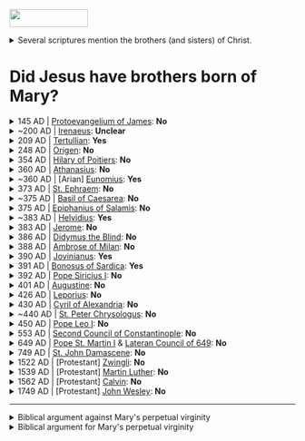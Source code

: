 <a href='https://view-on-whenhub.herokuapp.com/load_widget'><img src='https://view-on-whenhub.herokuapp.com/static/view-on-whenhub-button.png' height='32' width='138'></a>

<details>
  <summary>
  Several scriptures mention the brothers (and sisters) of Christ.
  </summary>
  <blockquote>

"Is not this the carpenter, the son of Mary and brother of James and Joses and Judas and Simon, and are not his sisters here with us?" And they took offense at him. [Mark 6:3]

"Is not this the carpenter's son? Is not his mother called Mary? And are not his brothers James and Joseph and Simon and Judas?" [Matthew 13:55]

Now the Jewish festival of Booths was near. So his brothers said to him, "Leave here and go to Judea so that your disciples also may see the works you are doing; for no one who wants to be widely known acts in secret. If you do these things, show yourself to the world." (For not even his brothers believed in him.) 6 Jesus said to them, "My time has not yet come, but your time is always here. The world cannot hate you, but it hates me because I testify against it that its works are evil. Go to the festival yourselves. I am not going to this festival, for my time has not yet fully come." [John 7:2-8]

All these were constantly devoting themselves to prayer, together with certain women, including Mary the mother of Jesus, as well as his brothers. [Acts 1:14]

Do we not have the right to be accompanied by a believing wife, as do the other apostles and the brothers of the Lord and Cephas? [1 Corinthian 9:5]

But I did not see any other apostle except James the Lord’s brother. [Galations 1:19]

When Joseph awoke from sleep, he did as the angel of the Lord commanded him; he took her as his wife, but had no marital relations with her until she had borne a son; and he named him Jesus. [Matthew 1:24-25]

"...the brother of Jesus, who was called Christ, whose name was James"
 <a href='https://en.wikisource.org/wiki/The_Antiquities_of_the_Jews/Book_XX#Chapter_9'>Antiquities by Josephus, Book 20, Chapter 9 paragraph 1</a>

  </blockquote>
</details>

<h1>Did Jesus have brothers born of Mary?</h1>

<details>
  <summary>
  145 AD | <a href='https://en.wikipedia.org/wiki/Gospel_of_James'>Protoevangelium of James</a>: <b>No</b>
  </summary>
  <blockquote>

Part of New Testament Apocrypha.

While it does not explicitly assert Mary's perpetual virginity after the birth of Jesus, it does identify the brothers and sisters of Christ to be Joseph's children from a marriage previous to his union with Mary. <a href='https://books.google.com/books?id=dsZzsAtggnUC&lpg=PP1&dq=L.%20Gambero%2C%20Mary%20and%20the%20Fathers%20of%20the%20Church&pg=PA35#v=onepage&q&f=false'>Mary and the Fathers of the Church: The Blessed Virgin Mary in Patristic Thought, pg. 35-41</a>

There's an excellent article here that summarizes this document and its impact <a href='http://www.hippieheretic.com/2015/12/did-mary-remain-perpetual-virgin.html'>here</a>.
  </blockquote>
</details>

<details>
  <summary>
  ~200 AD | <a href='https://en.wikipedia.org/wiki/Irenaeus'>Irenaeus</a>: <b>Unclear</b>
  </summary>
  <blockquote>

In arguing against Helvidius' claim that Mary had other children after Jesus, Jerome suggests Irenaeus (among others) agreed with him that Mary had no other biological children:
"Might I not array against you the whole series of ancient writers? Ignatius, Polycarp, <b>Irenaeus</b>, Justin Martyr, and many other apostolic and eloquent men, who against [the heretics] Ebion, Theodotus of Byzantium, and Valentinus, held these same views and wrote volumes replete with wisdom. If you had ever read what they wrote, you would be a wiser man" (Against Helvidius: The Perpetual Virginity of Mary 19 [A.D. 383]). Available online <a href='http://www.newadvent.org/fathers/3007.htm'>here</a>.

However, in researching the topic while I was able to find people from both sides of the issue saying Irenaeus supported their side, I have not found a clear reference for either side.

This writer sums it up well:

"Did St. Irenaeus’ marvelous penetration into the virginal conception of Christ carry him on to further precisions concerning Our Lady’s virginity? Unfortunately, no, at least according to those authentic writings of his which have come down to us for the most part only in translations; there is nothing in these translated passages to show that Irenaeus held the permanence of Mary’s virginity, i.e., after the Annunciation, in the birth of Christ, and thereafter to the end of her life on earth. Certain critics (128) have believed themselves justified in holding that Irenaeus denied Mary’s perpetual virginity, but without any decisive proof; (129) on the other hand, we must confess that there are no decisive texts to show the opposite." Quote from <a href='http://www.motherofallpeoples.com/2006/10/the-perpetual-virginity-of-the-mother-of-god-part-ii/'>here</a>.
  </blockquote>
</details>

<details>
  <summary>
  209 AD | <a href='https://en.wikipedia.org/wiki/Tertullian'>Tertullian</a>: <b>Yes</b>
  </summary>
  <blockquote>

"But he seems to deny the virginity of Mary, the Mother of Christ, in partu, though he affirms it ante partum." Cited from <a href='http://www.newadvent.org/cathen/14520c.htm'>here</a>.

In other words, he seems to deny the perpetual virginity of Mary during / after the birth of Jesus.

Note that all the specific citations I've found are unclear, and can be interpreted in other fashions. However it is clear other people closer to Tertullian's time believed he thought Mary had other children after Jesus.
  </blockquote>
</details>

<details>
  <summary>
  248 AD | <a href='https://en.wikipedia.org/wiki/Origen'>Origen</a>: <b>No</b>
  </summary>
  <blockquote>

"The Book [the Protoevangelium] of James [records] that the brethren of Jesus were sons of Joseph by a former wife, whom he married before Mary. Now those who say so wish to preserve the honor of Mary in virginity to the end, so that body of hers which was appointed to minister to the Word . . . might not know intercourse with a man after the Holy Spirit came into her and the power from on high overshadowed her. And I think it in harmony with reason that Jesus was the firstfruit among men of the purity which consists in [perpetual] chastity, and Mary was among women. For it were not pious to ascribe to any other than to her the firstfruit of virginity" (Commentary on Matthew 2:17 [A.D. 248]). Quoted from <a href='http://www.catholic.com/tracts/mary-ever-virgin'>here</a>.
  </blockquote>
</details>


<details>
  <summary>
  354 AD | <a href='https://en.wikipedia.org/wiki/Hilary_of_Poitiers'>Hilary of Poitiers</a>: <b>No</b>
  </summary>
  <blockquote>

"If they [the brethren of the Lord] had been Mary's sons and not those taken from Joseph's former marriage, she would never have been given over in the moment of the passion [crucifixion] to the apostle John as his mother, the Lord saying to each, 'Woman, behold your son,' and to John, 'Behold your mother' [John 19:26–27), as he bequeathed filial love to a disciple as a consolation to the one desolate" (Commentary on Matthew 1:4 [A.D. 354]).  Quoted from <a href='http://www.catholic.com/tracts/mary-ever-virgin'>here</a>.
  </blockquote>
</details>

<details>
  <summary>
  360 AD | <a href='https://en.wikipedia.org/wiki/Athanasius_of_Alexandria'>Athanasius</a>: <b>No</b>
  </summary>
  <blockquote>

"Let those, therefore, who deny that the Son is by nature from the Father and proper to his essence deny also that he took true human flesh from the ever-virgin Mary" (Discourses Against the Arians 2:70 [A.D. 360]).  Quoted from [here](http://www.catholic.com/tracts/mary-ever-virgin).

For example, St. Athanasius (373 A.D.), bishop of Alexandria, who was, as a deacon, active at the First Council of Nicaea, stated that Jesus "took human flesh from the ever-virgin Mary."
https://www.ewtn.com/library/ANSWERS/FR90203.HTM
  </blockquote>
</details>

<details>
  <summary>
  ~360 AD | [Arian] <a href='https://en.wikipedia.org/wiki/Eunomius_of_Cyzicus'>Eunomius</a>: <b>Yes</b>
  </summary>
  <blockquote>

"Eunomius does not discuss the virginity of Mary in any of his extant works, but there are ancient reports about his teaching on this subject. From what can be reconstructed of his Mariological views, he appears to have based his objection to Mary’s perpetual virginity on Matthew 1:25, not on those passages that mention siblings of Jesus." Quoted from <a href='http://www.academia.edu/1857079/Tradition_and_Polemic_in_Basil_of_Caesareas_Homily_on_the_Theophany'>here</a>.

  </blockquote>
</details>

<details>
  <summary>
  373 AD | <a href='https://en.wikipedia.org/wiki/Ephrem_the_Syrian'>St. Ephraem</a>: <b>No</b>
  </summary>
  <blockquote>

"This Virgin became a Mother while preserving her virginity;
And though still a Virgin she carried a Child in her womb;
And the handmaid and work of His Wisdom became the Mother of God"
(St Ephraim, Songs of Praise, 1, 20; c. 381 AD) Quoted from [here](http://home.earthlink.net/~mysticalrose/marian3.html).

"Because there are those who dare to say that Mary cohabited with Joseph after she bore the Redeemer, we reply, 'How would it have been possible for her who was the home of the indwelling of the Spirit, whom the divine power overshadowed, that she be joined by a mortal being, and gave birth filled with birthpangs, in the image of the primeval curse?' If Mary was blessed of women, she would have been exempt from the curse from the beginning, and from the bearing of children in birthpangs and curses. It would be impossible therefore to call one who gave birth with these birthpangs blessed."
Quoted from <a href='http://catholicchampion.blogspot.com/2009/11/saint-ephrem-syrian-view-of-blessed.html'>here</a>, which quotes from Saint Ephrem's Commentary on Tatian's Diatessaron: <a href='https://books.google.com/books/about/Saint_Ephrem_s_Commentary_on_Tatian_s_Di.html?id=XPdBAQAAIAAJ'>English Translation</a>.

  </blockquote>
</details>

<details>
  <summary>
  ~375 AD | <a href='https://en.wikipedia.org/wiki/Basil_of_Caesarea'>Basil of Caesarea</a>: <b>No</b>
  </summary>
  <blockquote>

For "he did not know her" - it says - "until she gave birth to a Son, her firstborn" (Mt 1:25). But this could make one suppose that Mary, after having offered in all purity her own sevice in giving birth to the Lord, by virtue of the intervention of the Holy Spirit, did not subsequently refrain from normal conjugal relations.

That would not have affected the teaching of our religion at all, because Mary's virginity was necessary until the service of the Incarnation, and what happened afterward need not be investigated in order to affect the doctrine of the mystery.

But since the <b>lovers of Christ do not allow themselves to hear that the Mother of God ceased at a given moment to be a virgin, we consider their testimony to be sufficient.</b>

Quoted from <a href='https://books.google.com/books?id=dsZzsAtggnUC&lpg=PA146&ots=8zGU8PFo8j&pg=PA146#v=onepage&f=false'>Mary and the Fathers of the Church: The Blessed Virgin Mary in Patristic Thought pg 146</a>

  </blockquote>
</details>

<details>
  <summary>
  375 AD | <a href='https://en.wikipedia.org/wiki/Epiphanius_of_Salamis'>Epiphanius of Salamis</a>: <b>No</b>
  </summary>
  <blockquote>

"For I have heard from someone that certain persons are venturing to say that [Mary] had marital relations after the Savior’s birth. And I am not surprised. The ignorance of persons who do not know the sacred scriptures well and have not consulted histories, always turn them to one thing after another, and distracts anyone who wants to track down something about the truth out of his own head."
<a href='https://books.google.com/books?id=tKtzRNP0Z70C&pg=PA620&lpg=PA620'>The Panarion of Epiphanius of Salamis: De fide. Books II and III, page 620, 7.1</a>

"And to holy Mary 'Virgin' is invariably added, for that holy woman remains undefiled" (Panacea Against All Heresies 78:6 [A.D. 374/377]). Quoted from <a href='http://www.catholic.com/magazine/articles/marys-perpetual-virginity'>here</a>.
  </blockquote>
</details>

<details>
  <summary>
  ~383 AD | <a href='https://en.wikipedia.org/wiki/Helvidius'>Helvidius</a>: <b>Yes</b>
  </summary>
  <blockquote>

Stated that when the bible speaks of "brothers" and "sisters" of the Lord, that suggests Mary had marital relations with Joseph after Jesus was born. He supported his opinion by the writings of Tertullian and Victorinus. Cited from [here](https://www.biblicaltraining.org/library/brothers-jesus)

Jerome in his response denied Tertullian as an authority, and suggests Helvidius misinterpreted Victorinus and that Victorinus was speaking of brothers through kinship (step-brothers).

None of his works survived, but his teachings are preserved in <a href='http://www.newadvent.org/fathers/3007.htm'>Jerome's letter against him</a>.
  </blockquote>
</details>

<details>
  <summary>
  383 AD | <a href='https://en.wikipedia.org/wiki/Jerome'>Jerome</a>: <b>No</b>
  </summary>
  <blockquote>

"[Helvidius] produces Tertullian as a witness [to his view] and quotes Victorinus, bishop of Petavium. Of Tertullian, I say no more than that he did not belong to the Church. But as regards Victorinus, I assert what has already been proven from the gospel - that he [Victorinus] spoke of the brethren of the Lord not as being sons of Mary but brethren in the sense I have explained, that is to say, brethren in point of kinship, not by nature. [By discussing such things we] are . . . following the tiny streams of opinion. Might I not array against you the whole series of ancient writers? Ignatius, Polycarp, Irenaeus, Justin Martyr, and many other apostolic and eloquent men, who against [the heretics] Ebion, Theodotus of Byzantium, and Valentinus, held these same views and wrote volumes replete with wisdom. If you had ever read what they wrote, you would be a wiser man"

"The only conclusion is that the Mary who is described as the mother of James the Less was the wife of Alphæus and sister of Mary the Lord's mother, the one who is called by John the Evangelist Mary of Clopas, whether after her father, or kindred, or for some other reason."

"We believe that God was born of a virgin, because we read it. We do not believe that Mary was married after she brought forth her Son, because we do not read it. . . . You [Helvidius] say that Mary did not remain a virgin. As for myself, I claim that Joseph himself was a virgin, through Mary, so that a virgin Son might be born of a virginal wedlock"

(Against Helvidius: The Perpetual Virginity of Mary 19 [A.D. 383]). Online version <a href='http://www.newadvent.org/fathers/3007.htm'>here</a>.

  </blockquote>
</details>


<details>
  <summary>
  386 AD | <a href='https://en.wikipedia.org/wiki/Didymus_the_Blind'>Didymus the Blind</a>: <b>No</b>
  </summary>
  <blockquote>

"It helps us to understand the terms 'first-born' and 'only-begotten' when the Evangelist tells that Mary remained a virgin 'until she brought forth her first-born son' [Matt. 1:25]; for neither did Mary, who is to be honored and praised above all others, marry anyone else, nor did she ever become the Mother of anyone else, but even after childbirth she remained always and forever an immaculate virgin" (The Trinity 3:4 [A.D. 386]).

Quoted from <a href='http://www.catholic.com/tracts/mary-ever-virgin'>here</a> and <a href='https://www.ewtn.com/library/ANSWERS/FR90203.HTM'>here</a>.
  </blockquote>
</details>

<details>
  <summary>
  388 AD | <a href='https://en.wikipedia.org/wiki/Ambrose'>Ambrose of Milan</a>: <b>No</b>
  </summary>
  <blockquote>

"Imitate her [Mary], holy mothers, who in her only dearly beloved Son set forth so great an example of material virtue; for neither have you sweeter children [than Jesus], nor did the Virgin seek the consolation of being able to bear another son" (Letters 63:111 [A.D. 388]). Quoted from [here](http://www.catholic.com/tracts/mary-ever-virgin).

St. Ambrose of Milan (397 A.D.) cites the beautiful prophecy of Ezekiel—"This gate is to remain closed; it is not to be opened for anyone to enter by it. Since the Lord, the God of Israel has entered by it, it shall remain closed (Ez 44:2)." He then comments, "Who is this gate, if not Mary?" De institutione virginum, quoted from <a href='https://www.ewtn.com/library/ANSWERS/FR90203.HTM'>here</a> and <a href='http://www.motherofallpeoples.com/2012/10/marys-miraculous-birth-of-jesus-the-catholic-churchs-perennial-tradition/'>here</a>.
  </blockquote>
</details>

<details>
  <summary>
  390 AD | <a href='https://en.wikipedia.org/wiki/Jovinian'>Jovinianus</a>: <b>Yes</b>
  </summary>
  <blockquote>

"From a letter of the synod at Milan to Pope Siricius (Ambrose, Ep. xlii) and from St. Augustine (lib. I contra Julian., ii) it is clear that Jovinianus denied also the perpetual virginity of the Blessed Virgin Mary."

Quoted from <a href='http://www.newadvent.org/cathen/08530a.htm'>here</a>
  </blockquote>
</details>

<details>
  <summary>
  391 AD | <a href='https://en.wikipedia.org/wiki/Bonosus_of_Sardica'>Bonosus of Sardica</a>: <b>Yes</b>
  </summary>
  <blockquote>

"Bishop of Sardica, a heretic in the latter part of the fourth century. Against the common teaching of the Church he held that, after Jesus, Mary had several other children. The Council of Capua (391), before which the matter was brought, did not pass any judgment on it, but referred it to the Metropolitan Anysius of Thessalonica and the other bishops of Illyria."

Quoted from <a href='http://www.newadvent.org/cathen/02677b.htm'>here</a>
  </blockquote>
</details>

<details>
  <summary>
  392 AD | <a href='https://en.wikipedia.org/wiki/Pope_Siricius'>Pope Siricius I</a>: <b>No</b>
  </summary>
  <blockquote>

"You had good reason to be horrified at the thought that another birth might issue from the same virginal womb from which Christ was born according to the flesh. For the Lord Jesus would never have chosen to be born of a virgin if he had ever judged that she would be so incontinent as to contaminate with the seed of human intercourse the birthplace of the Lord’s body, that court of the eternal king" (Letter to Bishop Anysius [A.D. 392]).

Quoted from <a href='http://www.catholic.com/tracts/mary-ever-virgin'>here</a>.
  </blockquote>
</details>


<details>
  <summary>
  401 AD | <a href='https://en.wikipedia.org/wiki/Augustine_of_Hippo'>Augustine</a>: <b>No</b>
  </summary>
  <blockquote>

"In being born of a Virgin who chose to remain a Virgin even before she knew who was to be born of her, Christ wanted to approve virginity rather than to impose it. And he wanted virginity to be of free choice even in that woman in whom he took upon himself the form of a slave" (Holy Virginity 4:4 [A.D. 401]).

"It was not the visible sun, but its invisible Creator who consecrated this day for us, when the Virgin Mother, fertile of womb and integral in her virginity, brought him forth, made visible for us, by whom, when he was invisible, she too was created. A Virgin conceiving, a Virgin bearing, a Virgin pregnant, a Virgin bringing forth, a Virgin perpetual. Why do you wonder at this, O man?" (Sermons 186:1 [A.D. 411]).

"Heretics called Antidicomarites are those who contradict the perpetual virginity of Mary and affirm that after Christ was born she was joined as one with her husband" (Heresies 56 [A.D. 428]).

Quoted from <a href='http://www.catholic.com/tracts/mary-ever-virgin'>here</a>.
  </blockquote>
</details>


<details>
  <summary>
  426 AD | <a href='http://www.biblicalcyclopedia.com/L/leporius.html'>Leporius</a>: <b>No</b>
  </summary>
  <blockquote>

"We confess, therefore, that our Lord and God, Jesus Christ, the only Son of God, born of the Father before the ages, and in times most recent, made man of the Holy Spirit and the ever-virgin Mary" (Document of Amendment 3 [A.D. 426]).

Quoted from <a href='http://www.catholic.com/tracts/mary-ever-virgin'>here</a>.
  </blockquote>
</details>

<details>
  <summary>
  430 AD | <a href='https://en.wikipedia.org/wiki/Cyril_of_Alexandria'>Cyril of Alexandria</a>: <b>No</b>
  </summary>
  <blockquote>

"[T]he Word himself, coming into the Blessed Virgin herself, assumed for himself his own temple from the substance of the Virgin and came forth from her a man in all that could be externally discerned, while interiorly he was true God. Therefore he kept his Mother a virgin even after her childbearing" (Against Those Who Do Not Wish to Confess That the Holy Virgin is the Mother of God 4 [A.D. 430]).

Quoted from <a href='http://www.catholic.com/tracts/mary-ever-virgin'>here</a> and <a href='https://sites.google.com/site/stmacapologetics/doctrinal-index/intro-to-mary/perpetual-virginity'>here</a>.

  </blockquote>
</details>

<details>
  <summary>
  ~440 AD | <a href='https://en.wikipedia.org/wiki/Peter_Chrysologus'>St. Peter Chrysologus</a>: <b>No</b>
  </summary>
  <blockquote>

"Where are they who think that the Virgin’s conceiving and the Virgin’s giving birth are like those of other women... A Virgin conceived, a Virgin bore, and a Virgin she remains." [The Fathers of the Church, A New Translation, Vol. 17, Sermon 117 “The First Adam, and the Last Adam, Born of a Virgin” p.199]. Quoted from <a href='https://panagiaquicktohear.com/2014/01/28/the-theology-of-protopresbyter-thomas-hopko-orthodox-or-opinion-2/'>here</a> and <a href='https://www.ewtn.com/library/ANSWERS/FR90203.HTM'>here</a>

  </blockquote>
</details>

<details>
  <summary>
  450 AD | <a href='https://en.wikipedia.org/wiki/Pope_Leo_I'>Pope Leo I</a>: <b>No</b>
  </summary>
  <blockquote>

"His [Christ’s] origin is different, but his [human] nature is the same. Human usage and custom were lacking, but by divine power a Virgin conceived, a Virgin bore, and Virgin she remained" (Sermons 22:2 [A.D. 450]).

Quoted from <a href='http://www.catholic.com/tracts/mary-ever-virgin'>here</a>.
  </blockquote>
</details>


<details>
  <summary>
  553 AD | <a href='http://www.newadvent.org/fathers/3812.htm'>Second Council of Constantinople</a>: <b>No</b>
  </summary>
  <blockquote>

"If anyone shall not confess that the Word of God has two nativities, the one from all eternity of the Father, without time and without body; the other in these last days, coming down from heaven and being made flesh of the holy and glorious Mary, Mother of God and always a virgin, and born of her: let him be anathema." Quoted from <a href='http://www.newadvent.org/fathers/3812.htm'>here</a>.
  </blockquote>
</details>

<details>
  <summary>
  649 AD | <a href='https://en.wikipedia.org/wiki/Pope_Martin_I'>Pope St. Martin I</a> & <a href='https://en.wikipedia.org/wiki/Lateran_Council_of_649'>Lateran Council of 649</a>: <b>No</b>
  </summary>
  <blockquote>

"If anyone does not in accord with the Holy Fathers acknowledge the holy and ever virgin and immaculate Mary was really and truly the Mother of God, inasmuch as she, in the fullness of time, and without seed, conceived by the Holy Spirit, God in the Word Himself, who before all time was born of God the Father, and without loss of integrity brought Him forth, and after His birth preserved her virginity inviolate, let him be condemned." Lateran Council, Oct, 649, DS 503. Quoted from <a href='https://www.ewtn.com/library/SCRIPTUR/virbir.htm'>here</a>.
  </blockquote>
</details>


<details>
  <summary>
  749 AD | <a href='https://en.wikipedia.org/wiki/John_of_Damascus'>St. John Damascene</a>: <b>No</b>
  </summary>
  <blockquote>

St. John Damascene (749 A.D.), the last of the Fathers, is quaint in his vigorous defense of Mary's perpetual virginity—"Thus the Ever-Virgin remains after birth a Virgin still, never having consorted with man . . . For how were it possible that she, who had borne God . . . should ever receive the embrace of a man? Perish the thought!"

https://www.ewtn.com/library/ANSWERS/FR90203.HTM
  </blockquote>
</details>

<details>
  <summary>
  1522 AD | [Protestant] <a href='https://en.wikipedia.org/wiki/Huldrych_Zwingli'>Zwingli</a>: <b>No</b>
  </summary>
  <blockquote>

I have never thought, still less taught, or declared publicly, anything concerning the subject of the ever Virgin Mary, Mother of our salvation, which could be considered dishonourable, impious, unworthy or evil . . . I believe with all my heart according to the word of holy gospel that this pure virgin bore for us the Son of God and that she remained, in the birth and after it, a pure and unsullied virgin, for eternity.
  </blockquote>
</details>

<details>
  <summary>
  1539 AD | [Protestant] <a href='https://en.wikipedia.org/wiki/Martin_Luther'>Martin Luther</a>: <b>No</b>
  </summary>
  <blockquote>

Christ, our Savior, was the real and natural fruit of Mary's virginal womb . . . This was without the cooperation of a man, and she remained a virgin after that.
Luther's Works, eds. Jaroslav Pelikan (vols. 1-30) & Helmut T. Lehmann (vols. 31-55), St. Louis: Concordia Pub. House (vols. 1-30); Philadelphia: Fortress Press (vols. 31-55), 1955, v.22:23 / Sermons on John, chaps. 1-4 (1539)

Christ . . . was the only Son of Mary, and the Virgin Mary bore no children besides Him . . . I am inclined to agree with those who declare that 'brothers' really mean 'cousins' here, for Holy Writ and the Jews always call cousins brothers.
{Pelikan, ibid., v.22:214-15 / Sermons on John, chaps. 1-4 (1539)}

Scripture does not say or indicate that she later lost her virginity . . .
When Matthew [1:25] says that Joseph did not know Mary carnally until she had brought forth her son, it does not follow that he knew her subsequently;
{Pelikan, ibid., v.45:206,212-3 / That Jesus Christ was Born a Jew (1523) }

http://catholicbridge.com/catholic/martin_luther_on_mary.php
  </blockquote>
</details>

<details>
  <summary>
  1562 AD | [Protestant] <a href='https://en.wikipedia.org/wiki/John_Calvin'>Calvin</a>: <b>No</b>
  </summary>
  <blockquote>

Helvidius displayed excessive ignorance in concluding that Mary must have had many sons, because Christ's 'brothers' are sometimes mentioned.
{Harmony of Matthew, Mark & Luke, sec. 39 (Geneva, 1562), vol. 2 / From Calvin's Commentaries, tr. William Pringle, Grand Rapids, MI: Eerdmans, 1949, p.215; on Matthew 13:55}

[On Matt 1:25:] The inference he [Helvidius] drew from it was, that Mary remained a virgin no longer than till her first birth, and that afterwards she had other children by her husband . . . No just and well-grounded inference can be drawn from these words . . . as to what took place after the birth of Christ. He is called 'first-born'; but it is for the sole purpose of informing us that he was born of a virgin . . . What took place afterwards the historian does not inform us . . . No man will obstinately keep up the argument, except from an extreme fondness for disputation.
{Pringle, ibid., vol. I, p. 107}

Under the word 'brethren' the Hebrews include all cousins and other relations, whatever may be the degree of affinity.
{Pringle, ibid., vol. I, p. 283 / Commentary on John, (7:3) }
  </blockquote>
</details>

<details>
  <summary>
  1749 AD | [Protestant] <a href='https://en.wikipedia.org/wiki/John_Wesley'>John Wesley</a>: <b>No</b>
  </summary>
  <blockquote>

"I believe that He [Jesus] was made man, joining the human nature with the divine in one person; being conceived by the singular operation of the Holy Ghost, and born of the blessed Virgin Mary, who, as well after as before she brought Him forth, continued a pure and unspotted virgin." [Letter to a Roman Catholic, DUBLIN July 18, 1749.] From <a href='https://johnwesley.wordpress.com/john-wesleys-letter-to-a-roman-catholic/>here</a>
  </blockquote>
</details>

---------------------------


<details>
  <summary>
  Biblical argument against Mary's perpetual virginity
  </summary>
  <blockquote>

Psalm 69:8: "I have become a stranger to my brothers, an alien to my mother's sons."

This is a messianic psalm, and here the term brothers is unambiguous (mother's sons).

----------------

Matthew 1:24-25: "When Joseph woke from sleep, he did as the angel of the Lord commanded him: he took his wife, but knew her not until she had given birth to a son. And he called his name Jesus."

In saying "knew her not until she had given birth to a son", this implies Mary and Joseph had customary marital relations after the birth of Jesus.

----------------

There's a problem in claiming Jesus' brothers/sisters were cousins or other kinsmen. There is an exact term for cousin, 'anepsios', which is used elsewhere in the New Testament (Colossians 4:10). There is also a word for kinsmen, 'suggenes', which is used elsewhere (Luke 1:36). Instead the New Testament writers use 'adelphos', whose primary meaning speaks of a relationship of shared parentage (which is what should be assumed unless context suggests otherwise).
  </blockquote>
</details>

<details>
  <summary>
  Biblical argument for Mary's perpetual virginity
  </summary>
  <blockquote>

Matthew 1:24-25: "When Joseph woke from sleep, he did as the angel of the Lord commanded him: he took his wife, but knew her not <b>until [ἕως]</b> she had given birth to a son. And he called his name Jesus."

Often times it is said that by the word "until", this verse implies Mary and Joseph had customary marital relations after the birth of Jesus. The word until here in Greek is 'ἕως'. This is the same word used in Matthew 28:19-20.

Matthew 28:19-20: "Go therefore and make disciples of all nations, baptizing them in the name of the Father and of the Son and of the Holy Spirit, and teaching them to obey everything that I have commanded you. And remember, I am with you always, <b>until [ἕως]</b> the end of the age."

If we were interpret ἕως [until] in the same sense for Matthew 28 as it is suggested we do for Matthew 1, it appears Jesus is saying he will be with us until the end of the age, and then will cease to be with us - which is nonsense. Similar nonsense  occurs in other passages that use the same word (2 Samuel 6:23, Genesis 8:7, and Deuteronomy 34:6) if we follow this interpretation. Therefore, Matthew 1:25 is not implying Mary and Joseph had customary marital relations after the birth of Jesus.

----------------

John 19:26-27: "When Jesus saw his mother and the disciple whom he loved standing nearby, he said to his mother, 'Woman, behold, your son!' Then he said to the disciple, 'Behold, your mother!' And from that hour the disciple took her to his own home."

If Mary had other sons, it seems strange and out of character that Jesus would have gone out of his way to disregard family ties and commit a grave dishonor to his brothers by entrusting his mother to another man.

----------------

Adelphos, the word used when speaking of the brothers and sisters of Christ, is not only used to refer to biological brothers but also to relatives (Genesis 14:14, 29:15), close friends (2 Samuel 1:26, 1 Kings 9:13) or even allies (Amos 1:9).

----------------

When Jesus went to the temple at the age of 12, there is no mention of other children in his family (Luke 2:41-51).

----------------

It is noteworthy that in scriptures even when Jesus is referred to as the son of Mary, Jesus' brothers are never referred to that way.

  </blockquote>
</details>

